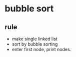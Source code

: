 # bubble sort

## rule

* make single linked list 
* sort by bubble sorting
* enter first node, print nodes.
